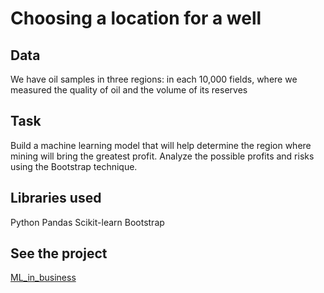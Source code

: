 # Choosing a location for a well
## Data
We have oil samples in three regions: in each 10,000 fields, where we measured the quality of oil and the volume of its reserves
## Task
Build a machine learning model that will help determine the region where mining will bring the greatest profit. Analyze the possible profits and risks using the Bootstrap technique.
## Libraries used
Python Pandas Scikit-learn Bootstrap
## See the project
[ML_in_business](https://github.com/MashaBoro/Yandex_practicum_project/blob/2d1a3df9071b6c42e6dca22309530f032a4ebf07/ML_in_business/ML_in_business.ipynb)
